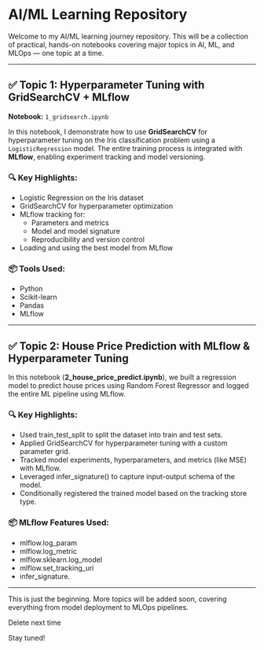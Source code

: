 # AI/ML Learning Repository

Welcome to my AI/ML learning journey repository. This will be a collection of practical, hands-on notebooks covering major topics in AI, ML, and MLOps — one topic at a time.

---

## ✅ Topic 1: Hyperparameter Tuning with GridSearchCV + MLflow  
**Notebook:** `1_gridsearch.ipynb`

In this notebook, I demonstrate how to use **GridSearchCV** for hyperparameter tuning on the Iris classification problem using a `LogisticRegression` model. The entire training process is integrated with **MLflow**, enabling experiment tracking and model versioning.

### 🔍 Key Highlights:
- Logistic Regression on the Iris dataset
- GridSearchCV for hyperparameter optimization
- MLflow tracking for:
  - Parameters and metrics
  - Model and model signature
  - Reproducibility and version control
- Loading and using the best model from MLflow

### 📦 Tools Used:
- Python
- Scikit-learn
- Pandas
- MLflow

---

## ✅ Topic 2: House Price Prediction with MLflow & Hyperparameter Tuning
In this notebook (**2_house_price_predict.ipynb**), we built a regression model to predict house prices using Random Forest Regressor and logged the entire ML pipeline using MLflow.

### 🔍 Key Highlights:

- Used train_test_split to split the dataset into train and test sets.
- Applied GridSearchCV for hyperparameter tuning with a custom parameter grid.
- Tracked model experiments, hyperparameters, and metrics (like MSE) with MLflow.
- Leveraged infer_signature() to capture input-output schema of the model.
- Conditionally registered the trained model based on the tracking store type.

### 📦 MLflow Features Used:
- mlflow.log_param
- mlflow.log_metric
- mlflow.sklearn.log_model
- mlflow.set_tracking_uri
- infer_signature.

---

This is just the beginning. More topics will be added soon, covering everything from model deployment to MLOps pipelines.

Delete next time

Stay tuned!
